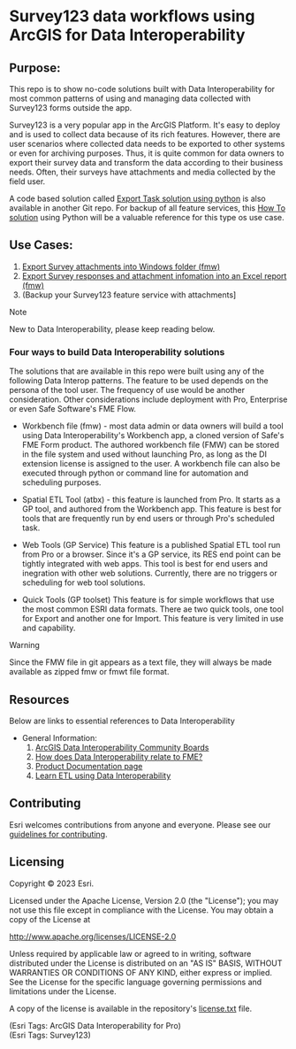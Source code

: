 # Survey123 data workflows using ArcGIS for Data Interoperability

## Purpose:

This repo is to show no-code solutions built with Data Interoperability for most common patterns of using and managing data collected with Survey123 forms outside the app. <br/>

Survey123 is a very popular app in the ArcGIS Platform. It's easy to deploy and is used to collect data because of its rich features. However, there are user scenarios where collected data needs to be exported to other systems or even for archiving purposes. Thus, it is quite common for data owners to export their survey data and transform the data  according to their business needs. Often, their surveys have attachments and media collected by the field user. <br/>

A code based solution called [Export Task solution using python](https://github.com/Esri/Survey123-tools/blob/main/Export_survey_data_with_attachments/README.md) is also available in another Git repo.  For backup of all feature services, this [How To solution](https://support.esri.com/en-us/knowledge-base/how-to-back-up-hosted-content-by-looping-through-and-do-000022524) using Python will be a valuable reference for this type os use case. 


## Use Cases:
1. [Export Survey attachments into Windows folder (fmw)](/Use%20case%201%20-%20Export%20survey%20attachment%20to%20windows%20folder(Workbench)/README.md)<br/>
2. [Export Survey responses and attachment infomation into an Excel report (fmw)](/Use%20case%202%20-%20Export%20survey%20responses%20to%20Excel%20report%20(Workbench)/README.md) <br/>
3. (Backup your Survey123 feature service with attachments]


> [!NOTE]
> New to Data Interoperability, please keep reading below.

### Four ways to build Data Interoperability solutions

The solutions that are available in this repo were built using any of the following Data Interop patterns. The feature to be used  depends on the persona of the tool user. The frequency of use would be another consideration. Other considerations include deployment with Pro, Enterprise or even Safe Software's FME Flow. 

* Workbench file (fmw) - most data admin or data owners will build a tool using Data Interoperability's Workbench app, a cloned version of Safe's FME Form product. The authored workbench file (FMW) can be stored in the file system and used without launching Pro, as long as the DI extension license is assigned to the user. A workbench file can also be executed through python or command line for automation and scheduling purposes.

* Spatial ETL Tool (atbx) - this feature is launched from Pro. It starts as a GP tool, and authored from the Workbench app. This feature is best for tools that are frequently run by end users or through Pro's scheduled task.

* Web Tools (GP Service) This feature is a published Spatial ETL tool run from Pro or a browser. Since it's a GP service, its RES end point can be tightly integrated with web apps. This tool is best for end users and inegration with other web solutions. Currently, there are no triggers or scheduling for web tool solutions.

* Quick Tools (GP toolset) This feature is for simple workflows that use the most common ESRI data formats.  There ae two quick tools, one tool for Export and another one for Import.  This feature is very limited in use and capability.


> [!WARNING] 
> Since the FMW file in git appears as a text file, they will always be made available as zipped fmw or fmwt file format.  

## Resources

Below are links to essential references to Data Interoperability

* General Information:<br/>
    1. [ArcGIS Data Interoperability Community Boards](https://community.esri.com/t5/arcgis-data-interoperability/ct-p/arcgis-data-interoperability)<br/>
    2. [How does Data Interoperability relate to FME?](https://community.esri.com/t5/arcgis-data-interoperability-blog/how-does-data-interoperability-relate-to-fme/ba-p/1196068)<br/>
    3. [Product Documentation page](https://pro.arcgis.com/en/pro-app/latest/help/data/data-interoperability/what-is-the-data-interoperability-extension.htm)<br/>
    4. [Learn ETL using Data Interoperability](https://learn.arcgis.com/en/paths/integrate-data-and-apps-without-coding-using-arcgis-data-interoperability/)<br/>

## Contributing

Esri welcomes contributions from anyone and everyone. Please see our [guidelines for contributing](https://github.com/esri/contributing).

## Licensing
Copyright © 2023 Esri.

Licensed under the Apache License, Version 2.0 (the "License");
you may not use this file except in compliance with the License.
You may obtain a copy of the License at

   http://www.apache.org/licenses/LICENSE-2.0

Unless required by applicable law or agreed to in writing, software
distributed under the License is distributed on an "AS IS" BASIS,
WITHOUT WARRANTIES OR CONDITIONS OF ANY KIND, either express or implied.
See the License for the specific language governing permissions and
limitations under the License.

A copy of the license is available in the repository's [license.txt](https://github.com/salvaleonrp/di-data-driven-electric-utility-export-subnetwork/blob/main/license.txt) file.

(Esri Tags: ArcGIS Data Interoperability for Pro)<br/>
(Esri Tags: Survey123)
